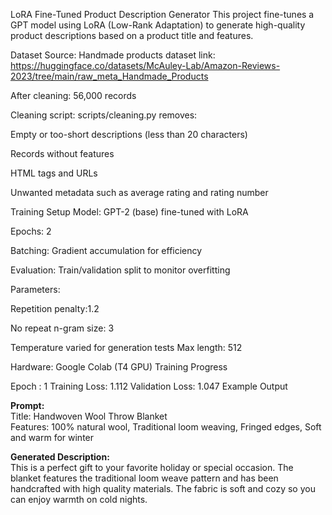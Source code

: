 LoRA Fine-Tuned Product Description Generator
This project fine-tunes a GPT model using LoRA (Low-Rank Adaptation) to generate high-quality product descriptions based on a product title and features.

Dataset
Source: Handmade products dataset link: https://huggingface.co/datasets/McAuley-Lab/Amazon-Reviews-2023/tree/main/raw_meta_Handmade_Products

After cleaning: 56,000 records

Cleaning script: scripts/cleaning.py removes:

Empty or too-short descriptions (less than 20 characters)

Records without features

HTML tags and URLs

Unwanted metadata such as average rating and rating number

Training Setup
Model: GPT-2 (base) fine-tuned with LoRA

Epochs: 2

Batching: Gradient accumulation for efficiency

Evaluation: Train/validation split to monitor overfitting

Parameters:

Repetition penalty:1.2

No repeat n-gram size: 3

Temperature varied for generation tests
Max length: 512

Hardware: Google Colab (T4 GPU)
Training Progress


Epoch : 1
Training Loss: 1.112 
Validation Loss: 1.047
Example Output

**Prompt:**  
Title: Handwoven Wool Throw Blanket  
Features: 100% natural wool, Traditional loom weaving, Fringed edges, Soft and warm for winter  

**Generated Description:**  
This is a perfect gift to your favorite holiday or special occasion. The blanket features the traditional loom weave pattern and has been handcrafted with high quality materials. The fabric is soft and cozy so you can enjoy warmth on cold nights.




